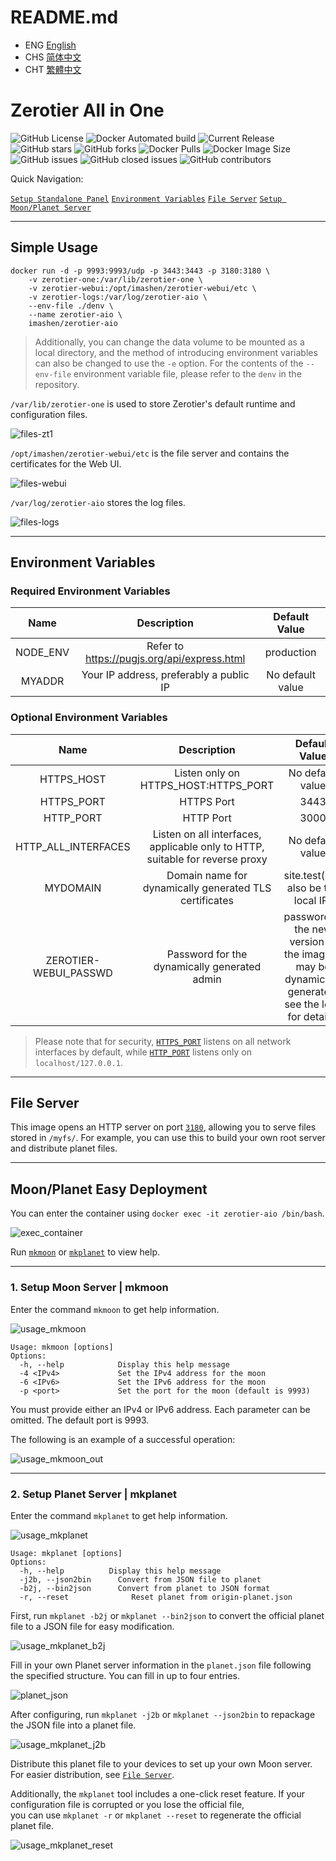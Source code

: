 # README.md
- ENG [English](https://github.com/imashen/zerotier-aio/blob/main/doc/README_ENG.md)
- CHS [简体中文](https://github.com/imashen/zerotier-aio/blob/main/doc/README_CHS.md)
- CHT [繁體中文](https://github.com/imashen/zerotier-aio/blob/main/doc/README_CHT.md)

# Zerotier All in One

![GitHub License](https://img.shields.io/github/license/imashen/zerotier-aio)
![Docker Automated build](https://img.shields.io/docker/automated/imashen/zerotier-aio)
![Current Release](https://img.shields.io/github/v/release/imashen/zerotier-aio.svg)
![GitHub stars](https://img.shields.io/github/stars/imashen/zerotier-aio?style=social)
![GitHub forks](https://img.shields.io/github/forks/imashen/zerotier-aio?style=social)
![Docker Pulls](https://img.shields.io/docker/pulls/imashen/zerotier-aio)
![Docker Image Size](https://img.shields.io/docker/image-size/imashen/zerotier-aio/latest)
![GitHub issues](https://img.shields.io/github/issues/imashen/zerotier-aio)
![GitHub closed issues](https://img.shields.io/github/issues-closed/imashen/zerotier-aio)
![GitHub contributors](https://img.shields.io/github/contributors/imashen/zerotier-aio)

Quick Navigation:

[`Setup Standalone Panel`](#usage "Go to definition")
[`Environment Variables`](#env "Go to definition")
[`File Server`](#fileserver "Go to definition")
[`Setup Moon/Planet Server`](#mkmoon "Go to definition")

****

## <a id="usage">Simple Usage</a>

```
docker run -d -p 9993:9993/udp -p 3443:3443 -p 3180:3180 \
    -v zerotier-one:/var/lib/zerotier-one \
    -v zerotier-webui:/opt/imashen/zerotier-webui/etc \
    -v zerotier-logs:/var/log/zerotier-aio \
    --env-file ./denv \
    --name zerotier-aio \
    imashen/zerotier-aio
```
> Additionally, you can change the data volume to be mounted as a local directory, and the method of introducing environment variables can also be changed to use the `-e` option. For the contents of the `--env-file` environment variable file, please refer to the `denv` in the repository.

`/var/lib/zerotier-one` is used to store Zerotier's default runtime and configuration files.

![files-zt1](https://raw.githubusercontent.com/imashen/zerotier-aio/main/doc/bash/files-zt1.png)

`/opt/imashen/zerotier-webui/etc` is the file server and contains the certificates for the Web UI.

![files-webui](https://raw.githubusercontent.com/imashen/zerotier-aio/main/doc/bash/files-webui.png)

`/var/log/zerotier-aio` stores the log files.

![files-logs](https://raw.githubusercontent.com/imashen/zerotier-aio/main/doc/bash/files-logs.png)

****

## <a id="env">Environment Variables</a>

### Required Environment Variables

| Name | Description | Default Value |
|:--------:|:--------:|:--------:|
| NODE_ENV | Refer to https://pugjs.org/api/express.html | production |
| MYADDR | Your IP address, preferably a public IP | No default value |

### Optional Environment Variables

| Name | Description | Default Value |
|:--------:|:--------:|:--------:|
| HTTPS_HOST | Listen only on HTTPS_HOST:HTTPS_PORT | No default value |
| <a id="https_port">HTTPS_PORT</a> | HTTPS Port | 3443 |
| <a id="http_port">HTTP_PORT</a> | HTTP Port | 3000 |
| HTTP_ALL_INTERFACES | Listen on all interfaces, applicable only to HTTP, suitable for reverse proxy | No default value |
| MYDOMAIN | Domain name for dynamically generated TLS certificates | site.test(can also be the local IP) |
| ZEROTIER-WEBUI_PASSWD | Password for the dynamically generated admin | password(in the new version of the image, it may be dynamically generated; see the logs for details) |

> Please note that for security, [`HTTPS_PORT`](#https_port "Go to definition") listens on all network interfaces by default, while [`HTTP_PORT`](#http_port "Go to definition") listens only on `localhost/127.0.0.1`.

****

## <a id="fileserver">File Server</a>

This image opens an HTTP server on port [`3180`](#usage "Go to definition"), allowing you to serve files stored in `/myfs/`. For example, you can use this to build your own root server and distribute planet files.

****

## Moon/Planet Easy Deployment

You can enter the container using `docker exec -it zerotier-aio /bin/bash`.

![exec_container](https://raw.githubusercontent.com/imashen/zerotier-aio/main/doc/bash/exec_container.png)

Run [`mkmoon`](#mkmoon "Go to definition") or [`mkplanet`](#mkplanet "Go to definition") to view help.

****

### <a id="mkmoon">1. Setup Moon Server | mkmoon</a>
Enter the command `mkmoon` to get help information.

![usage_mkmoon](https://raw.githubusercontent.com/imashen/zerotier-aio/main/doc/bash/usage_mkmoon.png)

```
Usage: mkmoon [options]
Options:
  -h, --help            Display this help message
  -4 <IPv4>             Set the IPv4 address for the moon
  -6 <IPv6>             Set the IPv6 address for the moon
  -p <port>             Set the port for the moon (default is 9993)
```

You must provide either an IPv4 or IPv6 address. Each parameter can be omitted. The default port is 9993.

The following is an example of a successful operation:

![usage_mkmoon_out](https://raw.githubusercontent.com/imashen/zerotier-aio/main/doc/bash/usage_mkmoon_out.png)

****

### <a id="mkplanet">2. Setup Planet Server | mkplanet</a>
Enter the command `mkplanet` to get help information.

![usage_mkplanet](https://raw.githubusercontent.com/imashen/zerotier-aio/main/doc/bash/usage_mkplanet.png)

```
Usage: mkplanet [options]
Options:
  -h, --help          Display this help message
  -j2b, --json2bin      Convert from JSON file to planet
  -b2j, --bin2json      Convert from planet to JSON format
  -r, --reset              Reset planet from origin-planet.json
```

First, run `mkplanet -b2j` or `mkplanet --bin2json` to convert the official planet file to a JSON file for easy modification.

![usage_mkplanet_b2j](https://raw.githubusercontent.com/imashen/zerotier-aio/main/doc/bash/usage_mkplanet_b2j.png)

Fill in your own Planet server information in the `planet.json` file following the specified structure. You can fill in up to four entries.

![planet_json](https://raw.githubusercontent.com/imashen/zerotier-aio/main/doc/bash/planet_json.png)

After configuring, run `mkplanet -j2b` or `mkplanet --json2bin` to repackage the JSON file into a planet file.

![usage_mkplanet_j2b](https://raw.githubusercontent.com/imashen/zerotier-aio/main/doc/bash/usage_mkplanet_j2b.png)

Distribute this planet file to your devices to set up your own Moon server. For easier distribution, see [`File Server`](#fileserver "Go to definition").

Additionally, the `mkplanet` tool includes a one-click reset feature. If your configuration file is corrupted or you lose the official file, </br>you can use `mkplanet -r` or `mkplanet --reset` to regenerate the official planet file.

![usage_mkplanet_reset](https://raw.githubusercontent.com/imashen/zerotier-aio/main/doc/bash/usage_mkplanet_reset.png)